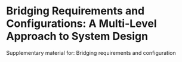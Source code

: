 # Bridging Requirements and Configurations: A Multi-Level Approach to System Design
Supplementary material for: Bridging requirements and configuration
